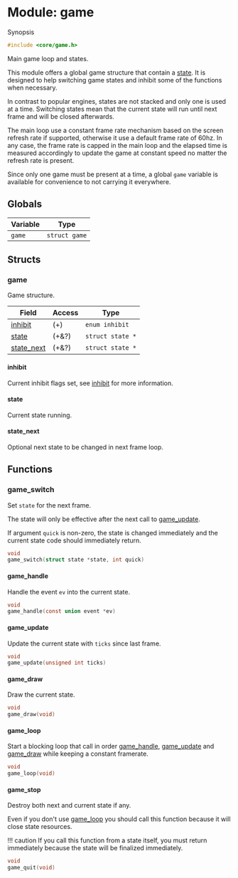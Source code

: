 # Module: game

Synopsis

```c
#include <core/game.h>
```

Main game loop and states.

This module offers a global game structure that contain a [state](state.md). It
is designed to help switching game states and inhibit some of the functions when
necessary.

In contrast to popular engines, states are not stacked and only one is used at a
time. Switching states mean that the current state will run until next frame and
will be closed afterwards.

The main loop use a constant frame rate mechanism based on the screen refresh
rate if supported, otherwise it use a default frame rate of 60hz. In any case,
the frame rate is capped in the main loop and the elapsed time is measured
accordingly to update the game at constant speed no matter the refresh rate is
present.

Since only one game must be present at a time, a global `game` variable is
available for convenience to not carrying it everywhere.

## Globals

| Variable | Type          |
|----------|---------------|
| `game`   | `struct game` |

## Structs

### game

Game structure.

| Field                     | Access | Type             |
|---------------------------|--------|------------------|
| [inhibit](#inhibit)       | (+)    | `enum inhibit`   |
| [state](#state)           | (+&?)  | `struct state *` |
| [state_next](#state_next) | (+&?)  | `struct state *` |

#### inhibit

Current inhibit flags set, see [inhibit](inhibit.md) for more information.

#### state

Current state running.

#### state\_next

Optional next state to be changed in next frame loop.

## Functions

### game\_switch

Set `state` for the next frame.

The state will only be effective after the next call to
[game_update](#game_update).

If argument `quick` is non-zero, the state is changed immediately and the
current state code should immediately return.

```c
void
game_switch(struct state *state, int quick)
```

#### game\_handle

Handle the event `ev` into the current state.

```c
void
game_handle(const union event *ev)
```

#### game\_update

Update the current state with `ticks` since last frame.

```c
void
game_update(unsigned int ticks)
```

#### game\_draw

Draw the current state.

```c
void
game_draw(void)
```

#### game\_loop

Start a blocking loop that call in order [game_handle](#game_handle),
[game_update](#game_update) and [game_draw](#game_draw) while keeping a constant
framerate.

```c
void
game_loop(void)
```

#### game\_stop

Destroy both next and current state if any.

Even if you don't use [game_loop](#game_loop) you should call this function
because it will close state resources.

!!! caution
    If you call this function from a state itself, you must return immediately
    because the state will be finalized immediately.

```c
void
game_quit(void)
```
